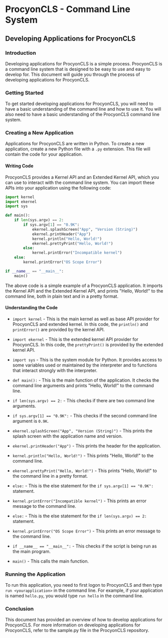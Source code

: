 # ProcyonCLS - Command Line System

## Developing Applications for ProcyonCLS

### Introduction

Developing applications for ProcyonCLS is a simple process. ProcyonCLS is a command line system that is designed to be easy to use and easy to develop for. This document will guide you through the process of developing applications for ProcyonCLS.

### Getting Started

To get started developing applications for ProcyonCLS, you will need to have a basic understanding of the command line and how to use it. You will also need to have a basic understanding of the ProcyonCLS command line system.

### Creating a New Application

Applications for ProcyonCLS are written in Python. To create a new application, create a new Python file with a `.py` extension. This file will contain the code for your application.

#### Writing Code

ProcyonCLS provides a Kernel API and an Extended Kernel API, which you can use to interact with the command line system. You can import these APIs into your application using the following code:

```python
import kernel
import ekernel
import sys

def main():
    if len(sys.argv) == 2:
        if sys.argv[1] == "0.9K":
            ekernel.splashScreen("App", "Version (String)")
            ekernel.printHeader("App")
            kernel.println("Hello, World!")
            ekernel.prettyPrint("Hello, World!")
        else:
            kernel.printError("Incompatible kernel")
    else:
        kernel.printError("OS Scope Error")

if __name__ == "__main__":
    main()
```

The above code is a simple example of a ProcyonCLS application. It imports the Kernel API and the Extended Kernel API, and prints "Hello, World!" to the command line, both in plain text and in a pretty format.

#### Understanding the Code

* `import kernel` - This is the main kernel as well as base API provider for ProcyonCLS and extended kernel. In this code, the `println()` and `printError()` are provided by the kernel API.

* `import ekernel` - This is the extended kernel API provider for ProcyonCLS. In this code, the `prettyPrint()` is provided by the extended kernel API.

* `import sys` - This is the system module for Python. It provides access to some variables used or maintained by the interpreter and to functions that interact strongly with the interpreter.

* `def main():` - This is the main function of the application. It checks the command line arguments and prints "Hello, World!" to the command line.

* `if len(sys.argv) == 2:` - This checks if there are two command line arguments.

* `if sys.argv[1] == "0.9K":` - This checks if the second command line argument is `0.9K`.

* `ekernel.splashScreen("App", "Version (String)")` - This prints the splash screen with the application name and version.

* `ekernel.printHeader("App")` - This prints the header for the application.

* `kernel.println("Hello, World!")` - This prints "Hello, World!" to the command line.

* `ekernel.prettyPrint("Hello, World!")` - This prints "Hello, World!" to the command line in a pretty format.

* `else:` - This is the else statement for the `if sys.argv[1] == "0.9K":` statement.

* `kernel.printError("Incompatible kernel")` - This prints an error message to the command line.

* `else:` - This is the else statement for the `if len(sys.argv) == 2:` statement.

* `kernel.printError("OS Scope Error")` - This prints an error message to the command line.

* `if __name__ == "__main__":` - This checks if the script is being run as the main program.

* `main()` - This calls the main function.

### Running the Application

To run this application, you need to first logon to ProcyonCLS and then type `run <yourapplication>` in the command line. For example, if your application is named `hello.py`, you would type `run hello` in the command line.

### Conclusion

This document has provided an overview of how to develop applications for ProcyonCLS. For more information on developing applications for ProcyonCLS, refer to the sample.py file in the ProcyonCLS repository.